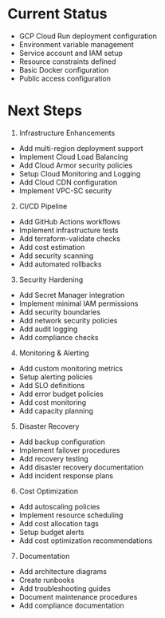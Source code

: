 # Current Status
- GCP Cloud Run deployment configuration
- Environment variable management
- Service account and IAM setup
- Resource constraints defined
- Basic Docker configuration
- Public access configuration

# Next Steps
1. Infrastructure Enhancements
- Add multi-region deployment support
- Implement Cloud Load Balancing
- Add Cloud Armor security policies
- Setup Cloud Monitoring and Logging
- Add Cloud CDN configuration
- Implement VPC-SC security

2. CI/CD Pipeline
- Add GitHub Actions workflows
- Implement infrastructure tests
- Add terraform-validate checks
- Add cost estimation
- Add security scanning
- Add automated rollbacks

3. Security Hardening
- Add Secret Manager integration
- Implement minimal IAM permissions
- Add security boundaries
- Add network security policies
- Add audit logging
- Add compliance checks

4. Monitoring & Alerting
- Add custom monitoring metrics
- Setup alerting policies
- Add SLO definitions
- Add error budget policies
- Add cost monitoring
- Add capacity planning

5. Disaster Recovery
- Add backup configuration
- Implement failover procedures
- Add recovery testing
- Add disaster recovery documentation
- Add incident response plans

6. Cost Optimization
- Add autoscaling policies
- Implement resource scheduling
- Add cost allocation tags
- Setup budget alerts
- Add cost optimization recommendations

7. Documentation
- Add architecture diagrams
- Create runbooks
- Add troubleshooting guides
- Document maintenance procedures
- Add compliance documentation